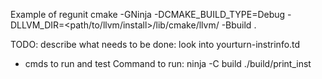 Example of regunit
cmake -GNinja -DCMAKE_BUILD_TYPE=Debug -DLLVM_DIR=<path/to/llvm/install>/lib/cmake/llvm/ -Bbuild .

TODO: describe what needs to be done: look into yourturn-instrinfo.td
+ cmds to run and test
Command to run:
ninja -C build
./build/print_inst

